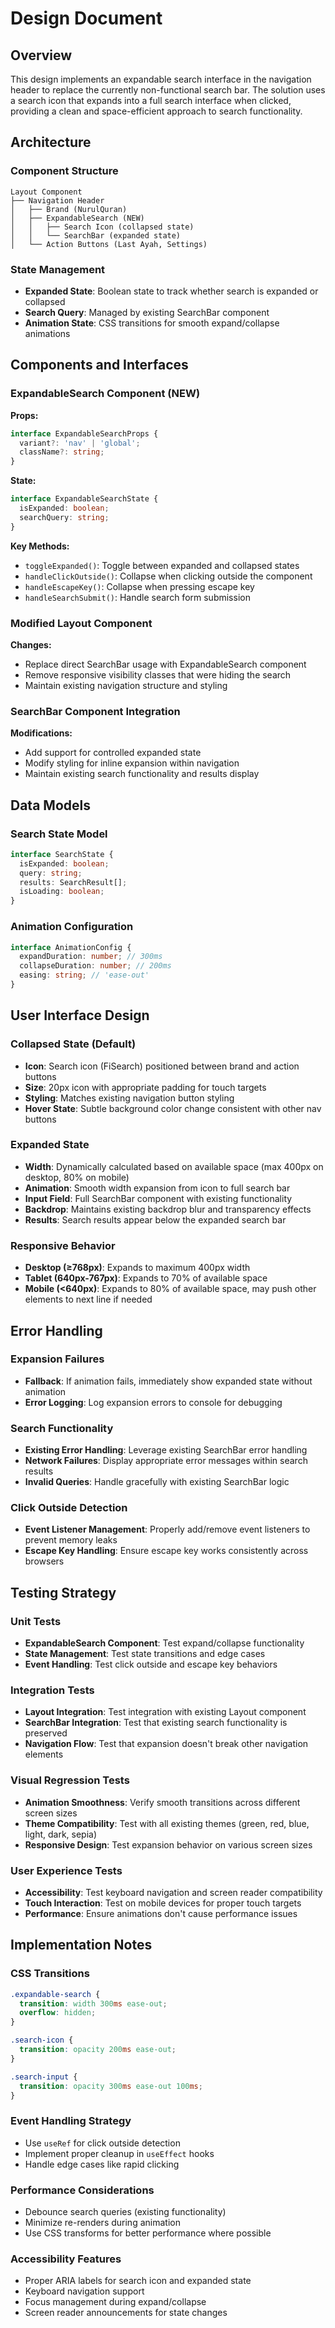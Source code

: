 # Design Document

## Overview

This design implements an expandable search interface in the navigation header to replace the currently non-functional search bar. The solution uses a search icon that expands into a full search interface when clicked, providing a clean and space-efficient approach to search functionality.

## Architecture

### Component Structure
```
Layout Component
├── Navigation Header
│   ├── Brand (NurulQuran)
│   ├── ExpandableSearch (NEW)
│   │   ├── Search Icon (collapsed state)
│   │   └── SearchBar (expanded state)
│   └── Action Buttons (Last Ayah, Settings)
```

### State Management
- **Expanded State**: Boolean state to track whether search is expanded or collapsed
- **Search Query**: Managed by existing SearchBar component
- **Animation State**: CSS transitions for smooth expand/collapse animations

## Components and Interfaces

### ExpandableSearch Component (NEW)

**Props:**
```typescript
interface ExpandableSearchProps {
  variant?: 'nav' | 'global';
  className?: string;
}
```

**State:**
```typescript
interface ExpandableSearchState {
  isExpanded: boolean;
  searchQuery: string;
}
```

**Key Methods:**
- `toggleExpanded()`: Toggle between expanded and collapsed states
- `handleClickOutside()`: Collapse when clicking outside the component
- `handleEscapeKey()`: Collapse when pressing escape key
- `handleSearchSubmit()`: Handle search form submission

### Modified Layout Component

**Changes:**
- Replace direct SearchBar usage with ExpandableSearch component
- Remove responsive visibility classes that were hiding the search
- Maintain existing navigation structure and styling

### SearchBar Component Integration

**Modifications:**
- Add support for controlled expanded state
- Modify styling for inline expansion within navigation
- Maintain existing search functionality and results display

## Data Models

### Search State Model
```typescript
interface SearchState {
  isExpanded: boolean;
  query: string;
  results: SearchResult[];
  isLoading: boolean;
}
```

### Animation Configuration
```typescript
interface AnimationConfig {
  expandDuration: number; // 300ms
  collapseDuration: number; // 200ms
  easing: string; // 'ease-out'
}
```

## User Interface Design

### Collapsed State (Default)
- **Icon**: Search icon (FiSearch) positioned between brand and action buttons
- **Size**: 20px icon with appropriate padding for touch targets
- **Styling**: Matches existing navigation button styling
- **Hover State**: Subtle background color change consistent with other nav buttons

### Expanded State
- **Width**: Dynamically calculated based on available space (max 400px on desktop, 80% on mobile)
- **Animation**: Smooth width expansion from icon to full search bar
- **Input Field**: Full SearchBar component with existing functionality
- **Backdrop**: Maintains existing backdrop blur and transparency effects
- **Results**: Search results appear below the expanded search bar

### Responsive Behavior
- **Desktop (≥768px)**: Expands to maximum 400px width
- **Tablet (640px-767px)**: Expands to 70% of available space
- **Mobile (<640px)**: Expands to 80% of available space, may push other elements to next line if needed

## Error Handling

### Expansion Failures
- **Fallback**: If animation fails, immediately show expanded state without animation
- **Error Logging**: Log expansion errors to console for debugging

### Search Functionality
- **Existing Error Handling**: Leverage existing SearchBar error handling
- **Network Failures**: Display appropriate error messages within search results
- **Invalid Queries**: Handle gracefully with existing SearchBar logic

### Click Outside Detection
- **Event Listener Management**: Properly add/remove event listeners to prevent memory leaks
- **Escape Key Handling**: Ensure escape key works consistently across browsers

## Testing Strategy

### Unit Tests
- **ExpandableSearch Component**: Test expand/collapse functionality
- **State Management**: Test state transitions and edge cases
- **Event Handling**: Test click outside and escape key behaviors

### Integration Tests
- **Layout Integration**: Test integration with existing Layout component
- **SearchBar Integration**: Test that existing search functionality is preserved
- **Navigation Flow**: Test that expansion doesn't break other navigation elements

### Visual Regression Tests
- **Animation Smoothness**: Verify smooth transitions across different screen sizes
- **Theme Compatibility**: Test with all existing themes (green, red, blue, light, dark, sepia)
- **Responsive Design**: Test expansion behavior on various screen sizes

### User Experience Tests
- **Accessibility**: Test keyboard navigation and screen reader compatibility
- **Touch Interaction**: Test on mobile devices for proper touch targets
- **Performance**: Ensure animations don't cause performance issues

## Implementation Notes

### CSS Transitions
```css
.expandable-search {
  transition: width 300ms ease-out;
  overflow: hidden;
}

.search-icon {
  transition: opacity 200ms ease-out;
}

.search-input {
  transition: opacity 300ms ease-out 100ms;
}
```

### Event Handling Strategy
- Use `useRef` for click outside detection
- Implement proper cleanup in `useEffect` hooks
- Handle edge cases like rapid clicking

### Performance Considerations
- Debounce search queries (existing functionality)
- Minimize re-renders during animation
- Use CSS transforms for better performance where possible

### Accessibility Features
- Proper ARIA labels for search icon and expanded state
- Keyboard navigation support
- Focus management during expand/collapse
- Screen reader announcements for state changes